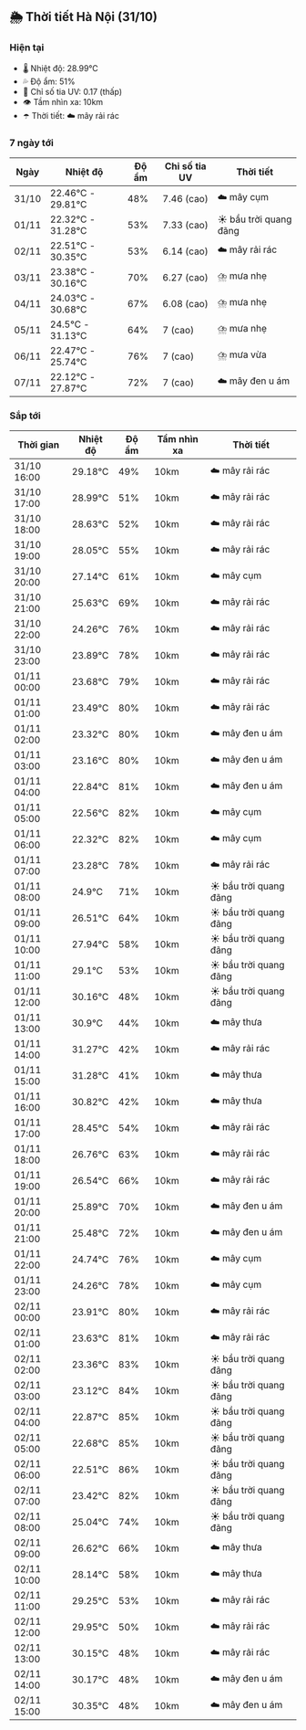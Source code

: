 ## 🌦️ Thời tiết Hà Nội (31/10)

### Hiện tại

- 🌡️ Nhiệt độ: 28.99℃
- 💦 Độ ẩm: 51%
- 🌟 Chỉ số tia UV: 0.17 (thấp)
- 👁️ Tầm nhìn xa: 10km
- ☂️ Thời tiết: ☁️ mây rải rác

### 7 ngày tới

| Ngày | Nhiệt độ | Độ ẩm | Chỉ số tia UV | Thời tiết |
| --- | --- | --- | --- | --- |
| 31/10 | 22.46℃ - 29.81℃ | 48% | 7.46 (cao) | ☁️ mây cụm |
| 01/11 | 22.32℃ - 31.28℃ | 53% | 7.33 (cao) | ☀️ bầu trời quang đãng |
| 02/11 | 22.51℃ - 30.35℃ | 53% | 6.14 (cao) | ☁️ mây rải rác |
| 03/11 | 23.38℃ - 30.16℃ | 70% | 6.27 (cao) | ⛈️ mưa nhẹ |
| 04/11 | 24.03℃ - 30.68℃ | 67% | 6.08 (cao) | ⛈️ mưa nhẹ |
| 05/11 | 24.5℃ - 31.13℃ | 64% | 7 (cao) | ⛈️ mưa nhẹ |
| 06/11 | 22.47℃ - 25.74℃ | 76% | 7 (cao) | ⛈️ mưa vừa |
| 07/11 | 22.12℃ - 27.87℃ | 72% | 7 (cao) | ☁️ mây đen u ám |

### Sắp tới

| Thời gian | Nhiệt độ | Độ ẩm | Tầm nhìn xa | Thời tiết |
| --- | --- | --- | --- | --- |
| 31/10 16:00 | 29.18℃ | 49% | 10km | ☁️ mây rải rác |
| 31/10 17:00 | 28.99℃ | 51% | 10km | ☁️ mây rải rác |
| 31/10 18:00 | 28.63℃ | 52% | 10km | ☁️ mây rải rác |
| 31/10 19:00 | 28.05℃ | 55% | 10km | ☁️ mây rải rác |
| 31/10 20:00 | 27.14℃ | 61% | 10km | ☁️ mây cụm |
| 31/10 21:00 | 25.63℃ | 69% | 10km | ☁️ mây rải rác |
| 31/10 22:00 | 24.26℃ | 76% | 10km | ☁️ mây rải rác |
| 31/10 23:00 | 23.89℃ | 78% | 10km | ☁️ mây rải rác |
| 01/11 00:00 | 23.68℃ | 79% | 10km | ☁️ mây rải rác |
| 01/11 01:00 | 23.49℃ | 80% | 10km | ☁️ mây rải rác |
| 01/11 02:00 | 23.32℃ | 80% | 10km | ☁️ mây đen u ám |
| 01/11 03:00 | 23.16℃ | 80% | 10km | ☁️ mây đen u ám |
| 01/11 04:00 | 22.84℃ | 81% | 10km | ☁️ mây đen u ám |
| 01/11 05:00 | 22.56℃ | 82% | 10km | ☁️ mây cụm |
| 01/11 06:00 | 22.32℃ | 82% | 10km | ☁️ mây cụm |
| 01/11 07:00 | 23.28℃ | 78% | 10km | ☁️ mây rải rác |
| 01/11 08:00 | 24.9℃ | 71% | 10km | ☀️ bầu trời quang đãng |
| 01/11 09:00 | 26.51℃ | 64% | 10km | ☀️ bầu trời quang đãng |
| 01/11 10:00 | 27.94℃ | 58% | 10km | ☀️ bầu trời quang đãng |
| 01/11 11:00 | 29.1℃ | 53% | 10km | ☀️ bầu trời quang đãng |
| 01/11 12:00 | 30.16℃ | 48% | 10km | ☀️ bầu trời quang đãng |
| 01/11 13:00 | 30.9℃ | 44% | 10km | ☁️ mây thưa |
| 01/11 14:00 | 31.27℃ | 42% | 10km | ☁️ mây rải rác |
| 01/11 15:00 | 31.28℃ | 41% | 10km | ☁️ mây thưa |
| 01/11 16:00 | 30.82℃ | 42% | 10km | ☁️ mây thưa |
| 01/11 17:00 | 28.45℃ | 54% | 10km | ☁️ mây rải rác |
| 01/11 18:00 | 26.76℃ | 63% | 10km | ☁️ mây rải rác |
| 01/11 19:00 | 26.54℃ | 66% | 10km | ☁️ mây rải rác |
| 01/11 20:00 | 25.89℃ | 70% | 10km | ☁️ mây đen u ám |
| 01/11 21:00 | 25.48℃ | 72% | 10km | ☁️ mây đen u ám |
| 01/11 22:00 | 24.74℃ | 76% | 10km | ☁️ mây cụm |
| 01/11 23:00 | 24.26℃ | 78% | 10km | ☁️ mây cụm |
| 02/11 00:00 | 23.91℃ | 80% | 10km | ☁️ mây rải rác |
| 02/11 01:00 | 23.63℃ | 81% | 10km | ☁️ mây rải rác |
| 02/11 02:00 | 23.36℃ | 83% | 10km | ☀️ bầu trời quang đãng |
| 02/11 03:00 | 23.12℃ | 84% | 10km | ☀️ bầu trời quang đãng |
| 02/11 04:00 | 22.87℃ | 85% | 10km | ☀️ bầu trời quang đãng |
| 02/11 05:00 | 22.68℃ | 85% | 10km | ☀️ bầu trời quang đãng |
| 02/11 06:00 | 22.51℃ | 86% | 10km | ☀️ bầu trời quang đãng |
| 02/11 07:00 | 23.42℃ | 82% | 10km | ☀️ bầu trời quang đãng |
| 02/11 08:00 | 25.04℃ | 74% | 10km | ☀️ bầu trời quang đãng |
| 02/11 09:00 | 26.62℃ | 66% | 10km | ☁️ mây thưa |
| 02/11 10:00 | 28.14℃ | 58% | 10km | ☁️ mây thưa |
| 02/11 11:00 | 29.25℃ | 53% | 10km | ☁️ mây rải rác |
| 02/11 12:00 | 29.95℃ | 50% | 10km | ☁️ mây rải rác |
| 02/11 13:00 | 30.15℃ | 48% | 10km | ☁️ mây rải rác |
| 02/11 14:00 | 30.17℃ | 48% | 10km | ☁️ mây đen u ám |
| 02/11 15:00 | 30.35℃ | 48% | 10km | ☁️ mây đen u ám |
